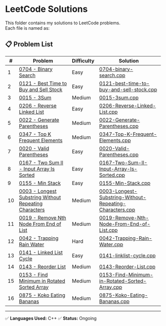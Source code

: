 # LeetCode Solutions

This folder contains my solutions to LeetCode problems.  
Each file is named as:


## 📋 Problem List

| # | Problem | Difficulty | Solution |
|---|---------|------------|----------|
| 1 | [0704 - Binary Search ](https://leetcode.com/problems/binary-search/description/) | Easy | [0704-binary-search.cpp](0704-binary-search.cpp) |
| 2 | [0121 - Best Time to Buy and Sell Stock](https://leetcode.com/problems/best-time-to-buy-and-sell-stock/) | Easy | [0121-best-time-to-buy-and-sell-stock.cpp](0121-best-time-to-buy-and-sell-stock.cpp) |
| 3 | [0015 - 3Sum](https://leetcode.com/problems/3sum/) | Medium | [0015-3sum.cpp](0015-3sum.cpp) |
| 4 | [0206 - Reverse Linked List](https://leetcode.com/problems/reverse-linked-list/) | Easy | [0206-Reverse-Linked-List.cpp](0206-Reverse-Linked-List.cpp) |
| 5 | [0022 - Generate Parentheses](https://leetcode.com/problems/generate-parentheses/) | Medium | [0022-Generate-Parentheses.cpp](0022-generate-parentheses.cpp) |
| 6 | [0347 - Top K Frequent Elements](https://leetcode.com/problems/top-k-frequent-elements/) | Medium | [0347-Top-K-Frequent-Elements.cpp](0347-top-k-frequent-elements.cpp) |
| 7 | [0020 - Valid Parentheses](https://leetcode.com/problems/valid-parentheses/) | Easy | [0020-Valid-Parentheses.cpp](0020-Valid-Parentheses.cpp) |
| 8 | [0167 - Two Sum II - Input Array Is Sorted](https://leetcode.com/problems/two-sum-ii-input-array-is-sorted/) | Easy | [0167-Two-Sum-II-Input-Array-Is-Sorted.cpp](0167-Two-Sum-II-Input-Array-Is-Sorted.cpp) |
| 9 | [0155 - Min Stack](https://leetcode.com/problems/min-stack/) | Easy | [0155-Min-Stack.cpp](0155-Min-Stack.cpp) |
| 10 | [0003 - Longest Substring Without Repeating Characters](https://leetcode.com/problems/longest-substring-without-repeating-characters/) | Medium | [0003-Longest-Substring-Without-Repeating-Characters.cpp](0003-Longest-Substring-Without-Repeating-Characters.cpp) |
| 11 | [0019 - Remove Nth Node From End of List](https://leetcode.com/problems/remove-nth-node-from-end-of-list/) | Medium | [0019-Remove-Nth-Node-From-End-of-List.cpp](0019-Remove-Nth-Node-From-End-of-List.cpp) |
| 12 | [0042 - Trapping Rain Water](https://leetcode.com/problems/trapping-rain-water/) | Hard | [0042-Trapping-Rain-Water.cpp](0042-Trapping-Rain-Water.cpp) |
| 13 | [0141 - Linked List Cycle](https://leetcode.com/problems/linked-list-cycle/) | Easy | [0141-linklist-cycle.cpp](0141-linklist-cycle.cpp) |
| 14 | [0143 - Reorder List](https://leetcode.com/problems/reorder-list/) | Medium | [0143-Reorder-List.cpp](0143-Reorder-List.cpp) |
| 15 | [0153 - Find Minimum in Rotated Sorted Array](https://leetcode.com/problems/find-minimum-in-rotated-sorted-array/) | Medium | [0153-Find-Minimum-in-Rotated-Sorted-Array.cpp](0153-Find-Minimum-in-Rotated-Sorted-Array.cpp) |
| 16 | [0875 - Koko Eating Bananas](https://leetcode.com/problems/koko-eating-bananas/) | Medium | [0875-Koko-Eating-Bananas.cpp](0875-Koko-Eating-Bananas.cpp) |
---

✅ **Languages Used:** C++ 
✅ **Status:** Ongoing


